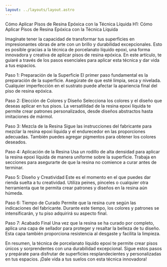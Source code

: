 ```yaml
---
layout: ../layouts/layout.astro
---
```


Cómo Aplicar Pisos de Resina Epóxica con la Técnica Líquida
H1: Cómo Aplicar Pisos de Resina Epóxica con la Técnica Líquida

Imagínate tener la capacidad de transformar tus superficies en impresionantes obras de arte con un brillo y durabilidad excepcionales. Esto es posible gracias a la técnica de porcelanato líquido epoxi, una forma innovadora y creativa de aplicar pisos de resina epóxica. En este artículo, te guiaré a través de los pasos esenciales para aplicar esta técnica y dar vida a tus espacios.

Paso 1: Preparación de la Superficie
El primer paso fundamental es la preparación de la superficie. Asegúrate de que esté limpia, seca y nivelada. Cualquier imperfección en el sustrato puede afectar la apariencia final del piso de resina epóxica.

Paso 2: Elección de Colores y Diseño
Selecciona los colores y el diseño que deseas aplicar en tus pisos. La versatilidad de la resina epoxi líquida te permite crear patrones personalizados, desde diseños abstractos hasta imitaciones de mármol.

Paso 3: Mezcla de la Resina
Sigue las instrucciones del fabricante para mezclar la resina epoxi líquida y el endurecedor en las proporciones adecuadas. También puedes agregar pigmentos para obtener los colores deseados.

Paso 4: Aplicación de la Resina
Usa un rodillo de alta densidad para aplicar la resina epoxi líquida de manera uniforme sobre la superficie. Trabaja en secciones para asegurarte de que la resina no comience a curar antes de terminar.

Paso 5: Diseño y Creatividad
Este es el momento en el que puedes dar rienda suelta a tu creatividad. Utiliza peines, pinceles o cualquier otra herramienta que te permita crear patrones y diseños en la resina aún húmeda.

Paso 6: Tiempo de Curado
Permite que la resina cure según las indicaciones del fabricante. Durante este tiempo, los colores y patrones se intensificarán, y tu piso adquirirá su aspecto final.

Paso 7: Acabado Final
Una vez que la resina se ha curado por completo, aplica una capa de sellador para proteger y resaltar la belleza de tu diseño. Esta capa también proporciona resistencia al desgaste y facilita la limpieza.

En resumen, la técnica de porcelanato líquido epoxi te permite crear pisos únicos y sorprendentes con una durabilidad excepcional. Sigue estos pasos y prepárate para disfrutar de superficies resplandecientes y personalizadas en tus espacios. ¡Dale vida a tus suelos con esta técnica innovadora!
